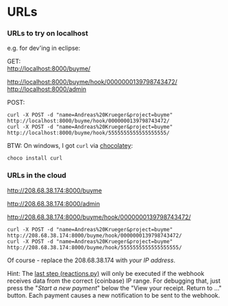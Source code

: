 # URLs

### URLs to try on localhost 
e.g. for dev'ing in eclipse:

GET:  
[http://localhost:8000/buyme/](http://localhost:8000/buyme/)

[http://localhost:8000/buyme/hook/0000000139798743472/](http://localhost:8000/buyme/hook/0000000139798743472/)  
[http://localhost:8000/admin](http://localhost:8000/admin)

POST:
  
    curl -X POST -d "name=Andreas%20Krueger&project=buyme" http://localhost:8000/buyme/hook/0000000139798743472/
    curl -X POST -d "name=Andreas%20Krueger&project=buyme" http://localhost:8000/buyme/hook/5555555555555555555/  

BTW: On windows, I got ``curl`` via [chocolatey](https://chocolatey.org/):

    choco install curl 

	
### URLs in the cloud 

http://208.68.38.174:8000/buyme

http://208.68.38.174:8000/admin

http://208.68.38.174:8000/buyme/hook/0000000139798743472/


    curl -X POST -d "name=Andreas%20Krueger&project=buyme" http://208.68.38.174:8000/buyme/hook/0000000139798743472/  
    curl -X POST -d "name=Andreas%20Krueger&project=buyme" http://208.68.38.174:8000/buyme/hook/5555555555555555555/
  
Of course - replace the 208.68.38.174 with *your IP address*.

Hint: The [last step (reactions.py)](README.md#flow) will only be executed if the webhook receives data from the correct (coinbase) IP range. For debugging that, just press the "*Start a new payment*" below the "View your receipt. Return to ..." button. Each payment causes a new notification to be sent to the webhook. 